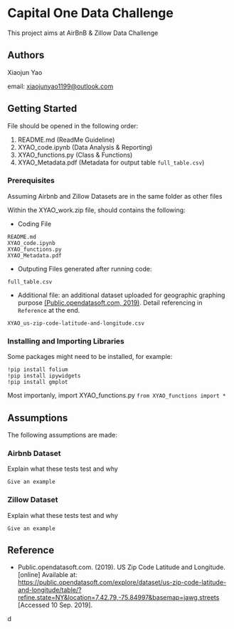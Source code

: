 # Capital One Data Challenge

This project aims at AirBnB & Zillow Data Challenge

## Authors
Xiaojun Yao

email: xiaojunyao1199@outlook.com

## Getting Started
File should be opened in the following order:
1. README.md (ReadMe Guideline)
2. XYAO_code.ipynb (Data Analysis & Reporting)
3. XYAO_functions.py (Class & Functions)
4. XYAO_Metadata.pdf (Metadata for output table `full_table.csv`)

### Prerequisites
Assuming Airbnb and Zillow Datasets are in the same folder as other files

Within the XYAO_work.zip file, should contains the following:
* Coding File
```
README.md
XYAO_code.ipynb
XYAO_functions.py
XYAO_Metadata.pdf
```
* Outputing Files generated after running code:
```
full_table.csv
```
* Additional file: an additional dataset uploaded for geographic graphing purpose [(Public.opendatasoft.com, 2019)](https://public.opendatasoft.com/explore/dataset/us-zip-code-latitude-and-longitude/table/?refine.state=NY&location=7,42.79,-75.84997&basemap=jawg.streets). Detail referencing in `Reference` at the end.
```
XYAO_us-zip-code-latitude-and-longitude.csv
````

### Installing and Importing Libraries

Some packages might need to be installed, for example:
```
!pip install folium
!pip install ipywidgets
!pip install gmplot
```
Most importanly, import XYAO_functions.py
```from XYAO_functions import *```

## Assumptions 
The following assumptions are made:

### Airbnb Dataset

Explain what these tests test and why

```
Give an example
```

### Zillow Dataset

Explain what these tests test and why

```
Give an example
```


## Reference

* Public.opendatasoft.com. (2019). US Zip Code Latitude and Longitude. [online] Available at: https://public.opendatasoft.com/explore/dataset/us-zip-code-latitude-and-longitude/table/?refine.state=NY&location=7,42.79,-75.84997&basemap=jawg.streets [Accessed 10 Sep. 2019].

d
